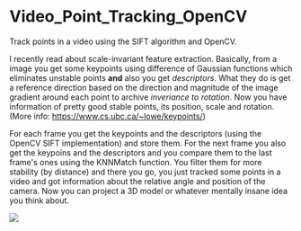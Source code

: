 # Video_Point_Tracking_OpenCV
Track points in a video using the SIFT algorithm and OpenCV.

I recently read about scale-invariant feature extraction. Basically, from a image you get some keypoints using difference of Gaussian functions which eliminates unstable points **and** also you get *descriptors*. What they do is get a reference direction based on the direction and magnitude of the image gradient around each point to archive *inveriance to rotation*. Now you have information of pretty good stable points, its position, scale and rotation. (More info: https://www.cs.ubc.ca/~lowe/keypoints/)

For each frame you get the keypoints and the descriptors (using the OpenCV SIFT implementation) and store them. For the next frame you also get the keypoins and the descriptors and you compare them to the last frame's ones using the KNNMatch function. You filter them for more stability (by distance) and there you go, you just tracked some points in a video and got information about the relative angle and position of the camera. Now you can project a 3D model or whatever mentally insane idea you think about.


![](video_tracker.gif)


